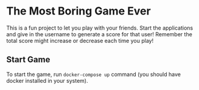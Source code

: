 # The Most Boring Game Ever

This is a fun project to let you play with your friends. Start the applications and give in the username to generate a score for that user! Remember the total score might increase or decrease each time you play!

## Start Game

To start the game, run `docker-compose up` command (you should have docker installed in your system).